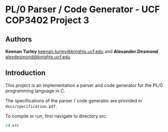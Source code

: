 # PL/0 Parser / Code Generator - UCF COP3402 Project 3

## Authors

**Keenan Turley** <keenan.turley@knights.ucf.edu> and **Alexander Desmond** <alexdesmond@knights.ucf.edu>

## Introduction

This project is an implementation a parser and code generator for the PL/0 programming language in C.

The specifications of the parser / code generator are provided in `docs/specification.pdf`.

To compile or run, first navigate to directory src:

```sh
cd src
```
